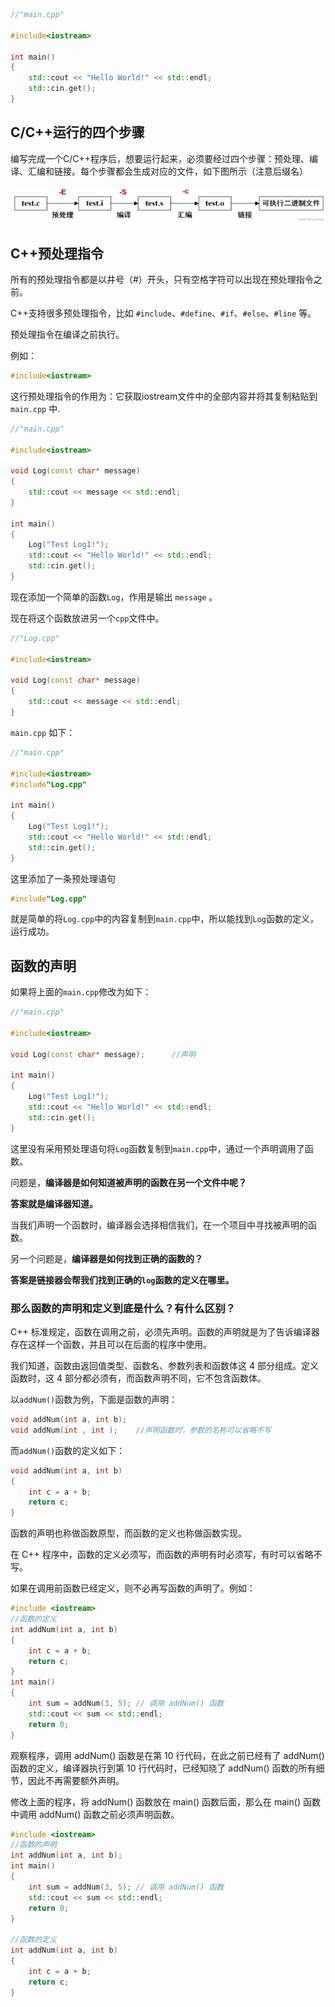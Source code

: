 ```c++
//"main.cpp"

#include<iostream>

int main()
{
    std::cout << "Hello World!" << std::endl;
    std::cin.get();
}
```

## C/C++运行的四个步骤

编写完成一个C/C++程序后，想要运行起来，必须要经过四个步骤：预处理、编译、汇编和链接。每个步骤都会生成对应的文件，如下图所示（注意后缀名）

![image-20231222191831769](.assets/image-20231222191831769.png)



## C++预处理指令

所有的预处理指令都是以井号（#）开头，只有空格字符可以出现在预处理指令之前。

C++支持很多预处理指令，比如 `#include`、`#define`、`#if`、`#else`、`#line` 等。

预处理指令在编译之前执行。

例如：

```c++
#include<iostream>
```

这行预处理指令的作用为：它获取iostream文件中的全部内容并将其复制粘贴到 `main.cpp` 中.



```c++
//"main.cpp"

#include<iostream>

void Log(const char* message)
{
    std::cout << message << std::endl;
}

int main()
{
    Log("Test Log1!");
    std::cout << "Hello World!" << std::endl;
    std::cin.get();
}
```

现在添加一个简单的函数`Log`，作用是输出 `message` 。

现在将这个函数放进另一个`cpp`文件中。

```c++
//"Log.cpp"

#include<iostream>

void Log(const char* message)
{
    std::cout << message << std::endl;
}
```

`main.cpp` 如下：

```c++
//"main.cpp"

#include<iostream>
#include"Log.cpp"

int main()
{
    Log("Test Log1!");
    std::cout << "Hello World!" << std::endl;
    std::cin.get();
}
```

这里添加了一条预处理语句

```c++
#include"Log.cpp"
```

就是简单的将`Log.cpp`中的内容复制到`main.cpp`中，所以能找到`Log`函数的定义，运行成功。

## 函数的声明

如果将上面的`main.cpp`修改为如下：

```c++
//"main.cpp"

#include<iostream>

void Log(const char* message);      //声明

int main()
{
    Log("Test Log1!");
    std::cout << "Hello World!" << std::endl;
    std::cin.get();
}
```

这里没有采用预处理语句将`Log`函数复制到`main.cpp`中，通过一个声明调用了函数。

问题是，**编译器是如何知道被声明的函数在另一个文件中呢？**

**答案就是编译器知道。**

当我们声明一个函数时，编译器会选择相信我们，在一个项目中寻找被声明的函数。

另一个问题是，**编译器是如何找到正确的函数的？**

**答案是链接器会帮我们找到正确的`log`函数的定义在哪里。**



### 那么函数的声明和定义到底是什么？有什么区别？

C++ 标准规定，函数在调用之前，必须先声明。函数的声明就是为了告诉编译器存在这样一个函数，并且可以在后面的程序中使用。

我们知道，函数由返回值类型、函数名、参数列表和函数体这 4 部分组成。定义函数时，这 4 部分都必须有，而函数声明不同，它不包含函数体。

以`addNum()`函数为例，下面是函数的声明：

```c++
void addNum(int a, int b);
void addNum(int , int );	//声明函数时，参数的名称可以省略不写
```

而`addNum()`函数的定义如下：

```c++
void addNum(int a, int b)
{
	int c = a + b;
    return c;
}
```

函数的声明也称做函数原型，而函数的定义也称做函数实现。

在 C++ 程序中，函数的定义必须写，而函数的声明有时必须写，有时可以省略不写。

如果在调用前函数已经定义，则不必再写函数的声明了。例如：

```c++
#include <iostream>
//函数的定义
int addNum(int a, int b)
{
    int c = a + b;
    return c;
}
int main()
{
    int sum = addNum(3, 5); // 调用 addNum() 函数
    std::cout << sum << std::endl;
    return 0; 
}
```

观察程序，调用 addNum() 函数是在第 10 行代码，在此之前已经有了 addNum() 函数的定义，编译器执行到第 10 行代码时，已经知晓了 addNum() 函数的所有细节，因此不再需要额外声明。

修改上面的程序，将 addNum() 函数放在 main() 函数后面，那么在 main() 函数中调用 addNum() 函数之前必须声明函数。

```c++
#include <iostream>
//函数的声明
int addNum(int a, int b);
int main()
{
    int sum = addNum(3, 5); // 调用 addNum() 函数
    std::cout << sum << std::endl;
    return 0; 
}

//函数的定义
int addNum(int a, int b)
{
    int c = a + b;
    return c;
}
```

